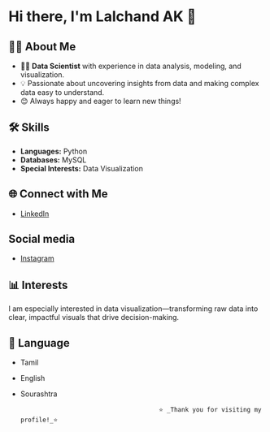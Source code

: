 # Hi there, I'm Lalchand AK 👋

## 👨‍💻 About Me
- 🧑‍🔬 **Data Scientist** with experience in data analysis, modeling, and visualization.
- 💡 Passionate about uncovering insights from data and making complex data easy to understand.
- 😊 Always happy and eager to learn new things!

## 🛠️ Skills
- **Languages:** Python
- **Databases:** MySQL
- **Special Interests:** Data Visualization

## 🌐 Connect with Me
- [LinkedIn](https://www.linkedin.com/in/lalchand-ak-060187265)

## Social media
- [Instagram](https://www.instagram.com/)

## 📊 Interests
I am especially interested in data visualization—transforming raw data into clear, impactful visuals that drive decision-making.


## 🛬 Language
- Tamil
- English
- Sourashtra

                                            ⭐️ _Thank you for visiting my profile!_⭐
